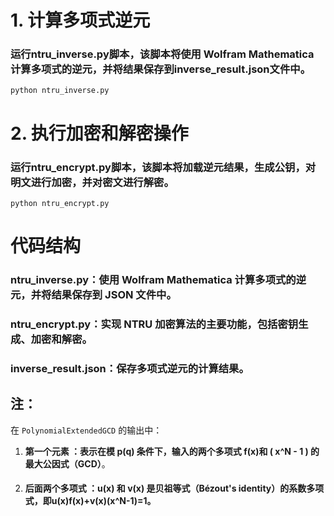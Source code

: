 # 1. 计算多项式逆元 #
### 运行ntru_inverse.py脚本，该脚本将使用 Wolfram Mathematica 计算多项式的逆元，并将结果保存到inverse_result.json文件中。

``` python ntru_inverse.py ```

# 2. 执行加密和解密操作 #
### 运行ntru_encrypt.py脚本，该脚本将加载逆元结果，生成公钥，对明文进行加密，并对密文进行解密。

```python ntru_encrypt.py```

# 代码结构 #
### ntru_inverse.py：使用 Wolfram Mathematica 计算多项式的逆元，并将结果保存到 JSON 文件中。

### ntru_encrypt.py：实现 NTRU 加密算法的主要功能，包括密钥生成、加密和解密。

### inverse_result.json：保存多项式逆元的计算结果。


## 注：
在 `PolynomialExtendedGCD` 的输出中：  
1. **第一个元素 ：表示在模 p(q) 条件下，输入的两个多项式 f(x)和 \( x^N - 1 \) 的最大公因式（GCD）**。  

2. #### 后面两个多项式 ：u(x)  和  v(x)  是贝祖等式（Bézout's identity）的系数多项式，即u(x)f(x)+v(x)(x^N-1)=1。  
  
